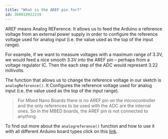 ```yaml
---
title: "What is the AREF pin for?"
id: 360018922239
---
```


AREF means Analog REFerence. It allows us to feed the Arduino a reference voltage from an external power supply in order to configure the reference voltage used for analog input (i.e. the value used as the top of the input range).

For example, if we want to measure voltages with a maximum range of 3.3V, we would feed a nice smooth 3.3V into the AREF pin – perhaps from a voltage regulator IC. Then the each step of the ADC would represent 3.22 millivolts.

The function that allows us to change the reference voltage in our sketch is `analogReference()`. It Configures the reference voltage used for analog input (i.e. the value used as the top of the input range).

> For Mbed Nano Boards there is no AREF pin on the microcontroller and the only references to be used with the ADC are the internal ones. So in the MBED boards, the AREF pin is not connected to anything.

To find out more about the `analogreference()` function and how to use it with all different Arduino board types click on this [link](https://www.arduino.cc/reference/en/language/functions/analog-io/analogreference/).
